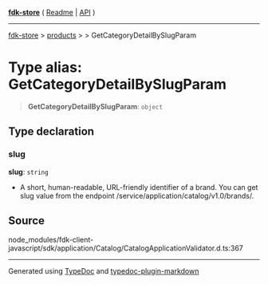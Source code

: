 [**fdk-store**](../../../README.md) ( [Readme](../../../README.md) \| [API](../../../API.md) )

---

[fdk-store](../../../API.md) > [products](../../README.md) > [<internal>](../README.md) > GetCategoryDetailBySlugParam

# Type alias: GetCategoryDetailBySlugParam

> **GetCategoryDetailBySlugParam**: `object`

## Type declaration

### slug

**slug**: `string`

- A short, human-readable, URL-friendly identifier of
  a brand. You can get slug value from the endpoint
  /service/application/catalog/v1.0/brands/.

## Source

node_modules/fdk-client-javascript/sdk/application/Catalog/CatalogApplicationValidator.d.ts:367

---

Generated using [TypeDoc](https://typedoc.org/) and [typedoc-plugin-markdown](https://www.npmjs.com/package/typedoc-plugin-markdown)
